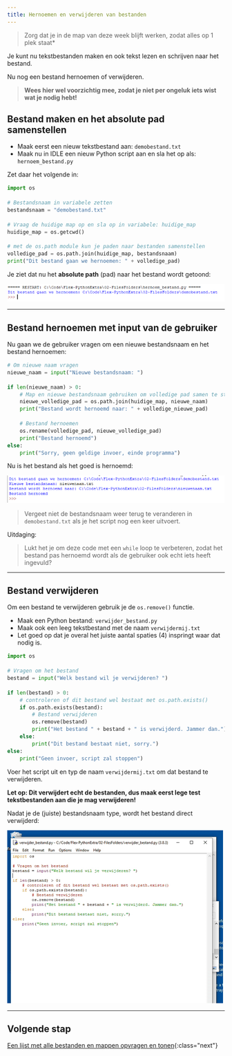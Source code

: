 ```yaml
---
title: Hernoemen en verwijderen van bestanden
---
```


> Zorg dat je in de map van deze week blijft werken, zodat alles op 1 plek staat*

Je kunt nu tekstbestanden maken en ook tekst lezen en schrijven naar het bestand.

Nu nog een bestand hernoemen of verwijderen.

> **Wees hier wel voorzichtig mee, zodat je niet per ongeluk iets wist wat je nodig hebt!**

## Bestand maken en het absolute pad samenstellen

- Maak eerst een nieuw tekstbestand aan: `demobestand.txt`  
- Maak nu in IDLE een nieuw Python script aan en sla het op als: `hernoem_bestand.py`

Zet daar het volgende in:

```python
import os

# Bestandsnaam in variabele zetten
bestandsnaam = "demobestand.txt"

# Vraag de huidige map op en sla op in variabele: huidige_map
huidige_map = os.getcwd()

# met de os.path module kun je paden naar bestanden samenstellen
volledige_pad = os.path.join(huidige_map, bestandsnaam)
print("Dit bestand gaan we hernoemen: " + volledige_pad)
```

Je ziet dat nu het **absolute path** (pad) naar het bestand wordt getoond:

![](full_path.png)

---

## Bestand hernoemen met input van de gebruiker

Nu gaan we de gebruiker vragen om een nieuwe bestandsnaam en het bestand hernoemen:

```python
# Om nieuwe naam vragen
nieuwe_naam = input("Nieuwe bestandsnaam: ")

if len(nieuwe_naam) > 0:
    # Map en nieuwe bestandsnaam gebruiken om volledige pad samen te stellen
    nieuwe_volledige_pad = os.path.join(huidige_map, nieuwe_naam)
    print("Bestand wordt hernoemd naar: " + volledige_nieuwe_pad)

    # Bestand hernoemen 
    os.rename(volledige_pad, nieuwe_volledige_pad)
    print("Bestand hernoemd")
else:
    print("Sorry, geen geldige invoer, einde programma")
```

Nu is het bestand als het goed is hernoemd:

![](rename.png)

> Vergeet niet de bestandsnaam weer terug te veranderen in `demobestand.txt` als je het script nog een keer uitvoert.

Uitdaging:

> Lukt het je om deze code met een `while` loop te verbeteren, zodat het bestand pas hernoemd wordt als de gebruiker ook echt iets heeft ingevuld?

---

## Bestand verwijderen

Om een bestand te verwijderen gebruik je de `os.remove()` functie.

- Maak een Python bestand: `verwijder_bestand.py` 
- Maak ook een leeg tekstbestand met de naam `verwijdermij.txt`
- Let goed op dat je overal het juiste aantal spaties (4) inspringt waar dat nodig is.

```python
import os

# Vragen om het bestand
bestand = input("Welk bestand wil je verwijderen? ")

if len(bestand) > 0:
    # controleren of dit bestand wel bestaat met os.path.exists()
    if os.path.exists(bestand):
        # Bestand verwijderen
        os.remove(bestand)
        print("Het bestand " + bestand + " is verwijderd. Jammer dan.")
    else:
        print("Dit bestand bestaat niet, sorry.")
else:
    print("Geen invoer, script zal stoppen")
```

Voer het script uit en typ de naam `verwijdermij.txt` om dat bestand te verwijderen.

**Let op: Dit verwijdert echt de bestanden, dus maak eerst lege test tekstbestanden aan die je mag verwijderen!** 

Nadat je de (juiste) bestandsnaam type, wordt het bestand direct verwijderd:

![](removal.gif)

---

## Volgende stap
[Een lijst met alle bestanden en mappen opvragen en tonen](../07-listing){:class="next"}



